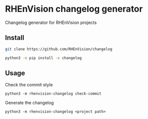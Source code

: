 # RHEnVision changelog generator

Changelog generator for RHEnVision projects


## Install

```bash
git clone https://github.com/RHEnVision/changelog

python3 -m pip install -e changelog
```

## Usage

Check the commit style

`python3 -m rhenvision-changelog check-commit`

Generate the changelog

`python3 -m rhenvision-changelog <project path>`
